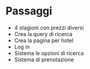 # Passaggi 
+ 4 stagioni con prezzi diversi 
+ Crea la query di ricerca 
+ Crea la pagina per hotel 
+ Log in
+ Sistema le opzioni di ricerca 
+ Sistema di prenotazione 